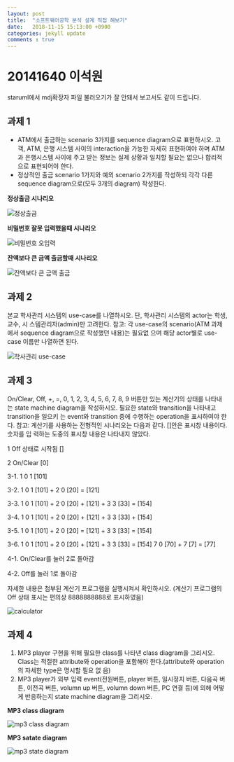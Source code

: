 ```yaml
---
layout: post
title:  "소프트웨어공학 분석 설계 직접 해보기"
date:   2018-11-15 15:13:00 +0900
categories: jekyll update
comments : true
---
```


# 20141640 이석원
staruml에서 mdj확장자 파일 불러오기가 잘 안돼서 보고서도 같이 드립니다.
## 과제 1

- ATM에서 출금하는 scenario 3가지를 sequence diagram으로 표현하시오. 고객, ATM, 은행 시스템 사이의 interaction을 가능한 자세히 표현하여야 하며 ATM과 은행시스템 사이에 주고 받는 정보는 실제 상황과 일치할 필요는 없으나 합리적으로 표현되어야 한다.
- 정상적인 출금 scenario 1가지와 예외 scenario 2가지를 작성하되 각각 다른 sequence diagram으로(모두 3개의 diagram) 작성한다.

**정상출금 시나리오**

![정상출금](https://github.com/gwnuysw/gwnuysw.github.io/blob/master/_images/homeworks/%EC%A0%95%EC%83%81%EC%B6%9C%EA%B8%88.png?raw=true)

**비밀번호 잘못 입력했을때 시나리오**

![비밀번호 오입력](https://github.com/gwnuysw/gwnuysw.github.io/blob/master/_images/homeworks/%EA%B3%84%EC%A2%8C%EB%B9%84%EB%B0%80%EB%B2%88%ED%98%B8%EB%B3%80%EA%B2%BD.png?raw=true)

**잔액보다 큰 금액 출금할때 시나리오**

![잔액보다 큰 금액 출금](https://github.com/gwnuysw/gwnuysw.github.io/blob/master/_images/homeworks/%EC%9E%94%EC%95%A1%EB%B3%B4%EB%8B%A4%ED%81%B0%EA%B8%88%EC%95%A1%EC%B6%9C%EA%B8%88.png?raw=true)

## 과제 2

본교 학사관리 시스템의 use-case를 나열하시오. 단, 학사관리 시스템의 actor는 학생, 교수, 시 스템관리자(admin)만 고려한다.
참고: 각 use-case의 scenario(ATM 과제에서 sequence diagram으로 작성했던 내용)는 필요없 으며 해당 actor별로 use-case 이름만 나열하면 된다.

![학사관리 use-case](https://github.com/gwnuysw/gwnuysw.github.io/blob/master/_images/homeworks/%ED%95%99%EC%82%AC%EA%B4%80%EB%A6%AC.png?raw=true)

## 과제 3

On/Clear, Off, +, =, 0, 1, 2, 3, 4, 5, 6, 7, 8, 9 버튼만 있는 계산기의 상태를 나타내는 state machine diagram을 작성하시오. 필요한 state와 transition을 나타내고 transition을 일으키 는 event와 transition 중에 수행하는 operation을 표시하여야 한다.
참고: 계산기를 사용하는 전형적인 시나리오는 다음과 같다. []안은 표시창 내용이다. 숫자를 입 력하는 도중의 표시창 내용은 나타내지 않았다.

1 Off 상태로 시작됨 []

2 On/Clear [0]

3-1. 1 0 1 [101]

3-2. 1 0 1 [101] + 2 0 [20] = [121]

3-3. 1 0 1 [101] + 2 0 [20] + [121] + 3 3 [33] = [154]

3-4. 1 0 1 [101] + 2 0 [20] + [121] + 3 3 [33] + [154]

3-5. 1 0 1 [101] + 2 0 [20] = [121] + 3 3 [33] = [154]

3-6. 1 0 1 [101] + 2 0 [20] + [121] + 3 3 [33] = [154] 7 0 [70] + 7 [7] = [77]

4-1. On/Clear를 눌러 2로 돌아감

4-2. Off를 눌러 1로 돌아감

자세한 내용은 첨부된 계산기 프로그램을 실행시켜서 확인하시오. (계산기 프로그램의 Off 상태 표시는 편의상 8888888888로 표시하였음)

![calculator](https://github.com/gwnuysw/gwnuysw.github.io/blob/master/_images/homeworks/%EA%B3%84%EC%82%B0%EA%B8%B0.png?raw=true)
## 과제 4

1. MP3 player 구현을 위해 필요한 class를 나타낸 class diagram을 그리시오. Class는 적절한 attribute와 operation을 포함해야 한다.(attribute와 operation의 자세한 type은 명시할 필요 없 음)
2. MP3 player가 외부 입력 event(전원버튼, player 버튼, 일시정지 버튼, 다음곡 버튼, 이전곡 버튼, volumn up 버튼, volumn down 버튼, PC 연결 등)에 의해 어떻게 반응하는지 state machine diagram을 그리시오.

**MP3 class diagram**

![mp3 class diagram](https://github.com/gwnuysw/gwnuysw.github.io/blob/master/_images/homeworks/mp3class.png?raw=true)

**MP3 satate diagram**

![mp3 state diagram](https://github.com/gwnuysw/gwnuysw.github.io/blob/master/_images/homeworks/mp3state.png?raw=true)
